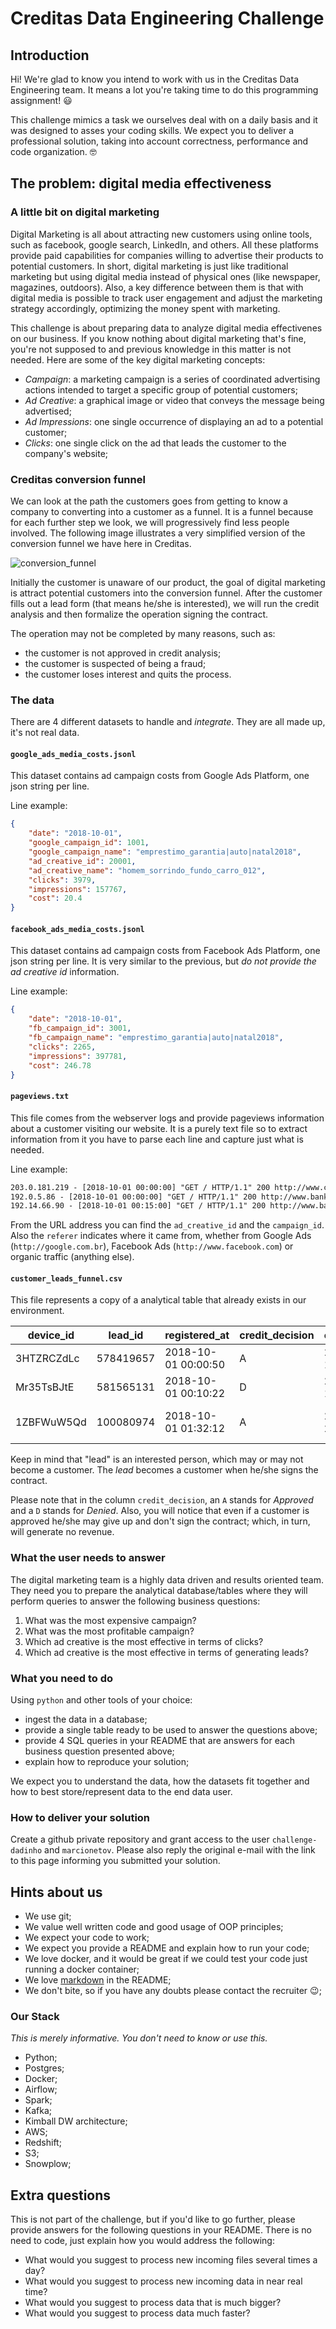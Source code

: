 # Creditas Data Engineering Challenge

## Introduction

Hi! We're glad to know you intend to work with us in the Creditas Data Engineering team. It means a lot you're taking time to do this programming assignment! :smiley:

This challenge mimics a task we ourselves deal with on a daily basis and it was designed to asses your coding skills. We expect you to deliver a professional solution, taking into account correctness, performance and code organization. :nerd_face:

## The problem: digital media effectiveness

### A little bit on digital marketing

Digital Marketing is all about attracting new customers using online tools, such as facebook, google search, LinkedIn, and others. All these platforms provide paid capabilities for companies willing to advertise their products to potential customers. In short, digital marketing is just like traditional marketing but using digital media instead of physical ones (like newspaper, magazines, outdoors). Also, a key difference between them is that with digital media is possible to track user engagement and adjust the marketing strategy accordingly, optimizing the money spent with marketing.

This challenge is about preparing data to analyze digital media effectivenes on our business. If you know nothing about digital marketing that's fine, you're not supposed to and previous knowledge in this matter is not needed. Here are some of the key digital marketing concepts:

 - *Campaign*: a marketing campaign is a series of coordinated advertising actions intended to target a specific group of potential customers;
 - *Ad Creative*: a graphical image or video that conveys the message being advertised;
 - *Ad Impressions*: one single occurrence of displaying an ad to a potential customer;
 - *Clicks*: one single click on the ad that leads the customer to the company's website;

### Creditas conversion funnel

We can look at the path the customers goes from getting to know a company to converting into a customer as a funnel. It is a funnel because for each further step we look, we will progressively find less people involved. The following image illustrates a very simplified version of the conversion funnel we have here in Creditas.

![conversion_funnel](conversion_funnel.png)

Initially the customer is unaware of our product, the goal of digital marketing is attract potential customers into the conversion funnel. After the customer fills out a lead form (that means he/she is interested), we will run the credit analysis and then formalize the operation signing the contract.

The operation may not be completed by many reasons, such as:
 - the customer is not approved in credit analysis;
 - the customer is suspected of being a fraud;
 - the customer loses interest and quits the process.

### The data

There are 4 different datasets to handle and *integrate*. They are all made up, it's not real data.

#### `google_ads_media_costs.jsonl`

This dataset contains ad campaign costs from Google Ads Platform, one json string per line.

Line example:

```json
{
    "date": "2018-10-01",
    "google_campaign_id": 1001,
    "google_campaign_name": "emprestimo_garantia|auto|natal2018",
    "ad_creative_id": 20001,
    "ad_creative_name": "homem_sorrindo_fundo_carro_012",
    "clicks": 3979,
    "impressions": 157767,
    "cost": 20.4
}
```

#### `facebook_ads_media_costs.jsonl`

This dataset contains ad campaign costs from Facebook Ads Platform, one json string per line. It is very similar to the previous, but *do not provide the ad creative id* information.

Line example:

```json
{
    "date": "2018-10-01",
    "fb_campaign_id": 3001,
    "fb_campaign_name": "emprestimo_garantia|auto|natal2018",
    "clicks": 2265,
    "impressions": 397781,
    "cost": 246.78
}
```

#### `pageviews.txt`

This file comes from the webserver logs and provide pageviews information about a customer visiting our website. It is a purely text file so to extract information from it you have to parse each line and capture just what is needed.

Line example:

```txt
203.0.181.219 - [2018-10-01 00:00:00] "GET / HTTP/1.1" 200 http://www.creditas.com.br/emprestimo-com-garantia?ad_creative_id=20003&campaign_id=1002 | device_id: mmRe2Qts07 | referer: http://google.com.br
192.0.5.86 - [2018-10-01 00:00:00] "GET / HTTP/1.1" 200 http://www.bankfacil.com.br/emprestimo-com-garantia?campaign_id=3005 | device_id: i2IJLNavik | referer: http://www.facebook.com
192.14.66.90 - [2018-10-01 00:15:00] "GET / HTTP/1.1" 200 http://www.bankfacil.com.br/emprestimo-com-garantia | device_id: Pk9yEGx715 | referer: https://www.moreira.br/

```

From the URL address you can find the `ad_creative_id` and the `campaign_id`. Also the `referer` indicates where it came from, whether from Google Ads (`http://google.com.br`), Facebook Ads (`http://www.facebook.com`) or organic traffic (anything else).

#### `customer_leads_funnel.csv`

This file represents a copy of a analytical table that already exists in our environment.

| device_id  | lead_id   | registered_at       | credit_decision | credit_decision_at  | signed_at           | revenue  |
| ---------- | --------- | ------------------- | --------------- | ------------------- | ------------------- | -------- |
| 3HTZRCZdLc | 578419657 | 2018-10-01 00:00:50 | A               | 2018-10-05 19:37:50 |                     |          |
| Mr35TsBJtE | 581565131 | 2018-10-01 00:10:22 | D               | 2018-10-01 10:17:22 |                     |          |
| 1ZBFWuW5Qd | 100080974 | 2018-10-01 01:32:12 | A               | 2018-10-04 21:00:12 | 2018-10-07 01:59:12 | 19340.61 |

Keep in mind that "lead" is an interested person, which may or may not become a customer. The _lead_ becomes a customer when he/she signs the contract.

Please note that in the column `credit_decision`, an `A` stands for *Approved* and a `D` stands for *Denied*. Also, you will notice that even if a customer is approved he/she may give up and don't sign the contract; which, in turn, will generate no revenue.

### What the user needs to answer

The digital marketing team is a highly data driven and results oriented team. They need you to prepare the analytical database/tables where they will perform queries to answer the following business questions:

1. What was the most expensive campaign?
2. What was the most profitable campaign?
3. Which ad creative is the most effective in terms of clicks?
4. Which ad creative is the most effective in terms of generating leads?

### What you need to do

Using `python` and other tools of your choice:
 - ingest the data in a database;
 - provide a single table ready to be used to answer the questions above;
 - provide 4 SQL queries in your README that are answers for each business question presented above;
 - explain how to reproduce your solution;

We expect you to understand the data, how the datasets fit together and how to best store/represent data to the end data user.

### How to deliver your solution

Create a github private repository and grant access to the user `challenge-dadinho` and `marcionetov`. Please also reply the original e-mail with the link to this page informing you submitted your solution.

## Hints about us

- We use git;
- We value well written code and good usage of OOP principles;
- We expect your code to work;
- We expect you provide a README and explain how to run your code;
- We love docker, and it would be great if we could test your code just running a docker container;
- We love [markdown](https://guides.github.com/features/mastering-markdown/) in the README;
- We don't bite, so if you have any doubts please contact the recruiter :wink:;

### Our Stack

*This is merely informative. You don't need to know or use this.*

- Python;
- Postgres;
- Docker;
- Airflow;
- Spark;
- Kafka;
- Kimball DW architecture;
- AWS;
- Redshift;
- S3;
- Snowplow;

## Extra questions

This is not part of the challenge, but if you'd like to go further, please provide answers for the following questions in your README. There is no need to code, just explain how you would address the following:

- What would you suggest to process new incoming files several times a day?
- What would you suggest to process new incoming data in near real time?
- What would you suggest to process data that is much bigger?
- What would you suggest to process data much faster?
